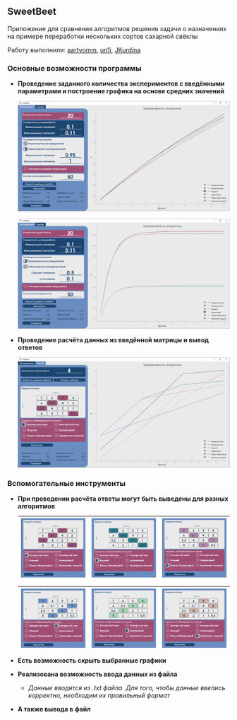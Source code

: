 ## SweetBeet

Приложение для сравнения алгоритмов решения задачи о назначениях на примере переработки нескольких сортов сахарной свёклы

Работу выполнили: [aartyomm](https://github.com/aartyomm), [un1i](https://github.com/un1i), [JKurdina](https://github.com/JKurdina)

### Основные возможности программы

- **Проведение заданного количества экспериментов с введёнными параметрами и построение графика на основе средних значений**

  ![exp_sample_2](sample_images/exp_sample_unif.png)

  ![exp_sample_1](sample_images/exp_sample_norm.png)

- **Проведение расчёта данных из введённой матрицы и вывод ответов**

  ![calc_sample](sample_images/calc_sample_vengmax.png)

### Вспомогательные инструменты

- **При проведении расчёта ответы могут быть выведены для разных алгоритмов**

  |![calc_sample_1_cut](sample_images/calc_sample_vengmax_cut.png)|![calc_sample_2_cut](sample_images/calc_sample_greedy_cut.png)|![calc_sample_3_cut](sample_images/calc_sample_gt_cut.png)|
  |-|-|-|

  |![calc_sample_4_cut](sample_images/calc_sample_vengmin_cut.png)|![calc_sample_5_cut](sample_images/calc_sample_thrifty_cut.png)|![calc_sample_6_cut](sample_images/calc_sample_tg_cut.png)|
  |-|-|-|

- **Есть возможность скрыть выбранные графики**

- **Реализована возможность ввода данных из файла**

	- *Данные вводятся из .txt файла. Для того, чтобы данные ввелись корректно, необходим их правильный формат*

- **А также вывода в файл**
